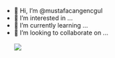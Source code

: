 - 👋 Hi, I’m @mustafacangencgul
- 👀 I’m interested in ...
- 🌱 I’m currently learning ...
- 💞️ I’m looking to collaborate on ...<br/><br/>
[![](https://img.shields.io/badge/linkedin-%230077B5.svg?&style=for-the-badge&logo=linkedin&logoColor=white)](https://www.linkedin.com/in/gencgul/)


<!---
mustafacangencgul/mustafacangencgul is a ✨ special ✨ repository because its `README.md` (this file) appears on your GitHub profile.
You can click the Preview link to take a look at your changes.
--->
